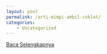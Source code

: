 ```yaml
---
layout: post
permalink: /arti-mimpi-ambil-coklat/
categories:
    - Uncategorized
---
```


[Baca Selengkapnya](/01)
